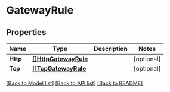 # GatewayRule

## Properties

Name | Type | Description | Notes
------------ | ------------- | ------------- | -------------
**Http** | [**[]HttpGatewayRule**](HTTPGatewayRule.md) |  | [optional] 
**Tcp** | [**[]TcpGatewayRule**](TCPGatewayRule.md) |  | [optional] 

[[Back to Model list]](../README.md#documentation-for-models) [[Back to API list]](../README.md#documentation-for-api-endpoints) [[Back to README]](../README.md)


